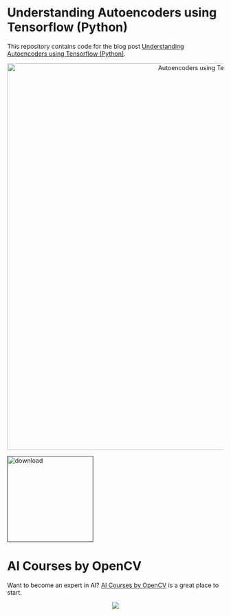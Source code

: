 # Understanding Autoencoders using Tensorflow (Python)

This repository contains code for the blog post [Understanding Autoencoders using Tensorflow (Python)](https://www.learnopencv.com/understanding-autoencoders-using-tensorflow-python/).

<p align="center"><img src="https://learnopencv.com/wp-content/uploads/2017/11/denoising-example.png" alt="Autoencoders using TensorFlow" width="900"></p>

[<img src="https://learnopencv.com/wp-content/uploads/2022/07/download-button-e1657285155454.png" alt="download" width="200">]()

# AI Courses by OpenCV

Want to become an expert in AI? [AI Courses by OpenCV](https://opencv.org/courses/) is a great place to start. 

<a href="https://opencv.org/courses/">
<p align="center"> 
<img src="https://www.learnopencv.com/wp-content/uploads/2020/04/AI-Courses-By-OpenCV-Github.png">
</p>
</a>
